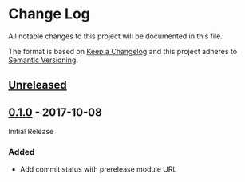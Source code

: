 # Change Log

All notable changes to this project will be documented in this file.

The format is based on [Keep a Changelog](http://keepachangelog.com/)
and this project adheres to [Semantic Versioning](http://semver.org/).

## [Unreleased][]

[Unreleased]: https://github.com/atomist/antlr-ts/compare/0.1.0...HEAD

## [0.1.0][] - 2017-10-08

Initial Release

[0.1.0]: https://github.com/atomist/antlr-ts/tree/0.1.0

### Added

-   Add commit status with prerelease module URL
